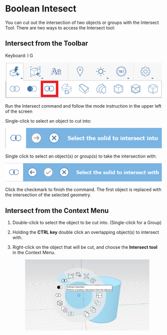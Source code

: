 # Boolean Intesect

You can cut out the intersection of two objects or groups with the Intersect Tool. There are two ways to access the Intersect tool:

## Intersect from the Toolbar

Keyboard: I G

![](../.gitbook/assets/IntersectToolbar.png)

Run the Intersect command and follow the mode instruction in the upper left of the screen

Single-click to select an object to cut into:

![](../.gitbook/assets/Intersect1.png)

Single click to select an object(s) or group(s) to take the intersection with:

![](<../.gitbook/assets/Intersect2 (1).png>)

Click the checkmark to finish the command. The first object is replaced with the intersection of the selected geometry.

## Intersect from the Context Menu

1. Double-click to select the object to be cut into. (Single-click for a Group)
2. Holding the **CTRL key** double click an overlapping object(s) to intersect with.
3.  Right-click on the object that will be cut, and choose the **Intersect tool** in the Context Menu.&#x20;

    <figure><img src="../.gitbook/assets/IntersectContext.png" alt=""><figcaption></figcaption></figure>
